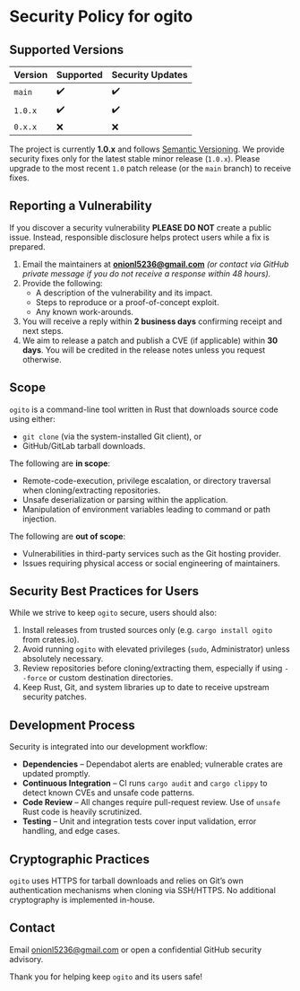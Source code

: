 # Security Policy for **ogito**

## Supported Versions

| Version | Supported | Security Updates |
| ------- | --------- | ---------------- |
| `main`  | ✔️        | ✔️               |
| `1.0.x` | ✔️        | ✔️               |
| `0.x.x` | ❌        | ❌               |

The project is currently **1.0.x** and follows [Semantic Versioning](https://semver.org/). We provide security fixes only for the latest stable minor release (`1.0.x`). Please upgrade to the most recent `1.0` patch release (or the `main` branch) to receive fixes.

## Reporting a Vulnerability

If you discover a security vulnerability **PLEASE DO NOT** create a public issue. Instead, responsible disclosure helps protect users while a fix is prepared.

1. Email the maintainers at **onionl5236@gmail.com** _(or contact via GitHub private message if you do not receive a response within 48 hours)._
2. Provide the following:
   - A description of the vulnerability and its impact.
   - Steps to reproduce or a proof-of-concept exploit.
   - Any known work-arounds.
3. You will receive a reply within **2 business days** confirming receipt and next steps.
4. We aim to release a patch and publish a CVE (if applicable) within **30 days**. You will be credited in the release notes unless you request otherwise.

## Scope

`ogito` is a command-line tool written in Rust that downloads source code using either:

- `git clone` (via the system-installed Git client), or
- GitHub/GitLab tarball downloads.

The following are **in scope**:

- Remote-code-execution, privilege escalation, or directory traversal when cloning/extracting repositories.
- Unsafe deserialization or parsing within the application.
- Manipulation of environment variables leading to command or path injection.

The following are **out of scope**:

- Vulnerabilities in third-party services such as the Git hosting provider.
- Issues requiring physical access or social engineering of maintainers.

## Security Best Practices for Users

While we strive to keep `ogito` secure, users should also:

1. Install releases from trusted sources only (e.g. `cargo install ogito` from crates.io).
2. Avoid running `ogito` with elevated privileges (`sudo`, Administrator) unless absolutely necessary.
3. Review repositories before cloning/extracting them, especially if using `--force` or custom destination directories.
4. Keep Rust, Git, and system libraries up to date to receive upstream security patches.

## Development Process

Security is integrated into our development workflow:

- **Dependencies** – Dependabot alerts are enabled; vulnerable crates are updated promptly.
- **Continuous Integration** – CI runs `cargo audit` and `cargo clippy` to detect known CVEs and unsafe code patterns.
- **Code Review** – All changes require pull-request review. Use of `unsafe` Rust code is heavily scrutinized.
- **Testing** – Unit and integration tests cover input validation, error handling, and edge cases.

## Cryptographic Practices

`ogito` uses HTTPS for tarball downloads and relies on Git’s own authentication mechanisms when cloning via SSH/HTTPS. No additional cryptography is implemented in-house.

## Contact

Email onionl5236@gmail.com or open a confidential GitHub security advisory.

Thank you for helping keep `ogito` and its users safe!
